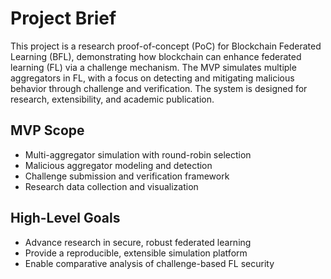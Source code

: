 # Project Brief

This project is a research proof-of-concept (PoC) for Blockchain Federated Learning (BFL), demonstrating how blockchain can enhance federated learning (FL) via a challenge mechanism. The MVP simulates multiple aggregators in FL, with a focus on detecting and mitigating malicious behavior through challenge and verification. The system is designed for research, extensibility, and academic publication.

## MVP Scope
- Multi-aggregator simulation with round-robin selection
- Malicious aggregator modeling and detection
- Challenge submission and verification framework
- Research data collection and visualization

## High-Level Goals
- Advance research in secure, robust federated learning
- Provide a reproducible, extensible simulation platform
- Enable comparative analysis of challenge-based FL security 